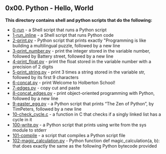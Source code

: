 ## 0x00. Python - Hello, World

**This directory contains shell and python scripts that do the following:**
- [0-run](0-run) - a Shell script that runs a Python script
- [1-run_inline](1-run_inline) - a Shell script that runs Python code
- [2-print.py](2-print.py) - Python script that prints exactly "Programming is like building a multilingual puzzle, followed by a new line
- [3-print_number.py](3-print_number.py) - print the integer stored in the variable number, followed by Battery street, followed by a new line
- [4-print_float.py](4-print_float.py) - print the float stored in the variable number with a precision of 2 digits
- [5-print_string.py](5-print_string.py) - print 3 times a string stored in the variable str, followed by its first 9 characters
- [6-concat.py](6-concat.py) - print Welcome to Holberton School!
- [7-edges.py](7-edges.py) - copy cut and paste
- [8-concat_edges.py](8-concat_edges.py) - print object-oriented programming with Python, followed by a new line
- [9-easter_egg.py](9-easter_egg.py) - a Python script that prints “The Zen of Python”, by TimPeters, followed by a new line
- [10-check_cycle.c](10-check_cycle.c) - a function in C that checks if a singly linked list has a cycle in it
- [100-write.py](100-write.py) - a Python script that prints using write from the sys module to stderr
- [101-compile](101-compile) - a script that compiles a Python script file
- [102-magic_calculation.py](102-magic_calculation.py) - Python function def magic_calculation(a, b): that does exactly the same as the following Python bytecode provided
